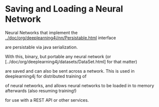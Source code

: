 Saving and Loading a Neural Network
========================================


Neural Networks that implement the [../doc/org/deeplearning4j/nn/Persistable.html](Persistable) interface

are persistable via java serialization.

With this, binary, but portable any neural network (or [../doc/org/deeplearning4j/datasets/DataSet.html] for
that matter)
 
are saved and can also be sent across a network. This is used in deeplearning4j for distributed training of 

of neural networks, and allows neural networks to be loaded in to memory afterwards (also resuming training!)

for use with a REST API or other services.
